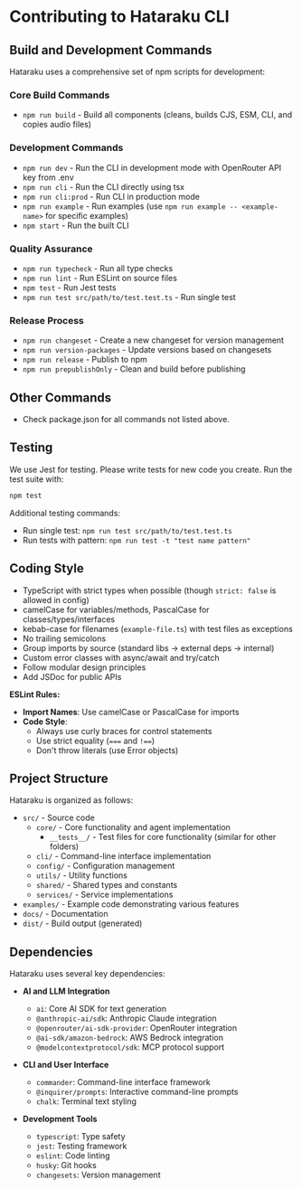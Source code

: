 # Contributing to Hataraku CLI

## Build and Development Commands

Hataraku uses a comprehensive set of npm scripts for development:

### Core Build Commands
- `npm run build` - Build all components (cleans, builds CJS, ESM, CLI, and copies audio files)

### Development Commands
- `npm run dev` - Run the CLI in development mode with OpenRouter API key from .env
- `npm run cli` - Run the CLI directly using tsx
- `npm run cli:prod` - Run CLI in production mode
- `npm run example` - Run examples (use `npm run example -- <example-name>` for specific examples)
- `npm start` - Run the built CLI

### Quality Assurance
- `npm run typecheck` - Run all type checks
- `npm run lint` - Run ESLint on source files
- `npm test` - Run Jest tests
- `npm run test src/path/to/test.test.ts` - Run single test

### Release Process
- `npm run changeset` - Create a new changeset for version management
- `npm run version-packages` - Update versions based on changesets
- `npm run release` - Publish to npm
- `npm run prepublishOnly` - Clean and build before publishing

## Other Commands
 - Check package.json for all commands not listed above.

## Testing

We use Jest for testing. Please write tests for new code you create. Run the test suite with:

```bash
npm test
```

Additional testing commands:
- Run single test: `npm run test src/path/to/test.test.ts`
- Run tests with pattern: `npm run test -t "test name pattern"`

## Coding Style

- TypeScript with strict types when possible (though `strict: false` is allowed in config)
- camelCase for variables/methods, PascalCase for classes/types/interfaces
- kebab-case for filenames (`example-file.ts`) with test files as exceptions
- No trailing semicolons
- Group imports by source (standard libs → external deps → internal)
- Custom error classes with async/await and try/catch
- Follow modular design principles
- Add JSDoc for public APIs

**ESLint Rules:**
- **Import Names**: Use camelCase or PascalCase for imports
- **Code Style**:
  - Always use curly braces for control statements
  - Use strict equality (`===` and `!==`)
  - Don't throw literals (use Error objects)

## Project Structure

Hataraku is organized as follows:

- `src/` - Source code
  - `core/` - Core functionality and agent implementation
    - `__tests__/` - Test files for core functionality (similar for other folders)
  - `cli/` - Command-line interface implementation
  - `config/` - Configuration management
  - `utils/` - Utility functions
  - `shared/` - Shared types and constants
  - `services/` - Service implementations
- `examples/` - Example code demonstrating various features
- `docs/` - Documentation
- `dist/` - Build output (generated)

## Dependencies

Hataraku uses several key dependencies:

- **AI and LLM Integration**
  - `ai`: Core AI SDK for text generation
  - `@anthropic-ai/sdk`: Anthropic Claude integration
  - `@openrouter/ai-sdk-provider`: OpenRouter integration
  - `@ai-sdk/amazon-bedrock`: AWS Bedrock integration
  - `@modelcontextprotocol/sdk`: MCP protocol support

- **CLI and User Interface**
  - `commander`: Command-line interface framework
  - `@inquirer/prompts`: Interactive command-line prompts
  - `chalk`: Terminal text styling

- **Development Tools**
  - `typescript`: Type safety
  - `jest`: Testing framework
  - `eslint`: Code linting
  - `husky`: Git hooks
  - `changesets`: Version management